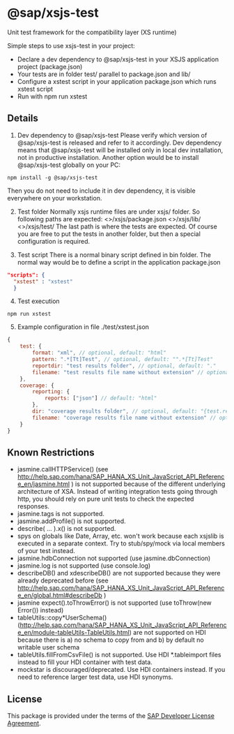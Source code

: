 @sap/xsjs-test
=========

Unit test framework for the compatibility layer (XS runtime)

Simple steps to use xsjs-test in your project:
* Declare a dev dependency to @sap/xsjs-test in your XSJS application project (package.json)
* Your tests are in folder test/ parallel to package.json and lib/
* Configure a xstest script in your application package.json which runs xstest script
* Run with npm run xstest


## Details

1) Dev dependency to @sap/xsjs-test
Please verify which version of @sap/xsjs-test is released and refer to it accordingly. Dev dependency means that @sap/xsjs-test will be installed only in local dev installation, not in productive installation. Another option would be to install @sap/xsjs-test globally on your PC:
```Shell
npm install -g @sap/xsjs-test
```
Then you do not need to include it in dev dependency, it is visible everywhere on your workstation.

2) Test folder
Normally xsjs runtime files are under xsjs/  folder.
So following paths are expected:
<<project>>/xsjs/package.json
<<project>>/xsjs/lib/
<<project>>/xsjs/test/
The last path is where the tests are expected. Of course you are free to put the tests in another folder, but then a special configuration is required.

3) Test script
There is a normal binary script defined in bin folder. The normal way would be to define a script in the application package.json
```JSON
"scripts": {
  "xstest" : "xstest"
  }
```


4) Test execution
```Shell
npm run xstest
```

5) Example configuration in file ./test/xstest.json
```javascript
{
    test: {
        format: "xml", // optional, default: "html"
        pattern: ".*[Tt]Test", // optional, default: "".*[Tt]Test"
        reportdir: "test results folder", // optional, default: "."
        filename: "test results file name without extension" // optional, default: "report"
    },
    coverage: {
        reporting: {
            reports: ["json"] // default: "html"
        },
        dir: "coverage results folder", // optional, default: "{test.reportdir}/coverage"
        filename: "coverage results file name without extension" // optional, default "coverage"
    }
}
```

## Known Restrictions

* jasmine.callHTTPService() (see http://help.sap.com/hana/SAP_HANA_XS_Unit_JavaScript_API_Reference_en/jasmine.html ) is not supported because of the different underlying architecture of XSA. Instead of writing integration tests going through http, you should rely on pure unit tests to check the expected responses.
* jasmine.tags is not supported.
* jasmine.addProfile() is not supported.
* describe( ... ).x() is not supported.
* spys on globals like Date, Array, etc. won't work because each xsjslib is executed in a separate context. Try to stub/spy/mock via local members of your test instead.
* jasmine.hdbConnection not supported (use jasmine.dbConnection)
* jasmine.log is not supported (use console.log)
* describeDB() and xdescribeDB() are not supported because they were already deprecated before (see http://help.sap.com/hana/SAP_HANA_XS_Unit_JavaScript_API_Reference_en/global.html#describeDb )
* jasmine expect().toThrowError() is not supported (use toThrow(new Error()) instead)
* tableUtils::copy*UserSchema() (http://help.sap.com/hana/SAP_HANA_XS_Unit_JavaScript_API_Reference_en/module-tableUtils-TableUtils.html) are not supported on HDI because there is a) no schema to copy from and b) by default no writable user schema
* tableUtils.fillFromCsvFile() is not supported. Use HDI *.tableimport files instead to fill your HDI container with test data.
* mockstar is discouraged/deprecated. Use HDI containers instead. If you need to reference larger test data, use HDI synonyms.

## License
This package is provided under the terms of the [SAP Developer License Agreement](https://tools.hana.ondemand.com/developer-license.txt).

